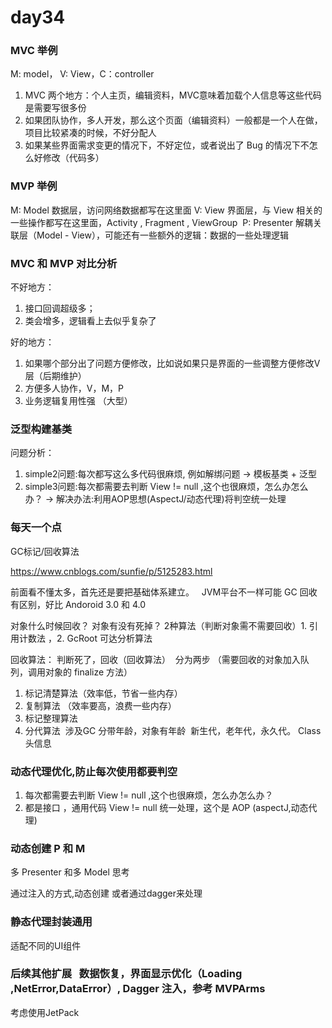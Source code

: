 # day34

### MVC 举例

M: model， V: View，C：controller

1. MVC 两个地方：个人主页，编辑资料，MVC意味着加载个人信息等这些代码是需要写很多份
2. 如果团队协作，多人开发，那么这个页面（编辑资料）一般都是一个人在做，项目比较紧凑的时候，不好分配人
3. 如果某些界面需求变更的情况下，不好定位，或者说出了 Bug 的情况下不怎么好修改（代码多）

### MVP 举例

M: Model 数据层，访问网络数据都写在这里面
V: View 界面层，与 View 相关的一些操作都写在这里面，Activity , Fragment , ViewGroup 
P: Presenter 解耦关联层（Model - View），可能还有一些额外的逻辑：数据的一些处理逻辑

### MVC 和 MVP 对比分析

不好地方：

1. 接口回调超级多；
2. 类会增多，逻辑看上去似乎复杂了

好的地方：

1. 如果哪个部分出了问题方便修改，比如说如果只是界面的一些调整方便修改V层（后期维护）
2. 方便多人协作，V，M，P 
3. 业务逻辑复用性强 （大型）

### 泛型构建基类
    
问题分析：

1. simple2问题:每次都写这么多代码很麻烦, 例如解绑问题 -> 模板基类 + 泛型
2. simple3问题:每次都需要去判断 View != null ,这个也很麻烦，怎么办怎么办？ -> 解决办法:利用AOP思想(AspectJ/动态代理)将判空统一处理

### 每天一个点

GC标记/回收算法

https://www.cnblogs.com/sunfie/p/5125283.html

前面看不懂太多，首先还是要把基础体系建立。   JVM平台不一样可能 GC 回收有区别，好比 Andoroid 3.0 和 4.0 

对象什么时候回收？ 对象有没有死掉？ 2种算法（判断对象需不需要回收）1. 引用计数法 ，2. GcRoot 可达分析算法

回收算法： 判断死了，回收（回收算法）  分为两步 （需要回收的对象加入队列，调用对象的 finalize 方法） 
1. 标记清楚算法（效率低，节省一些内存）
2. 复制算法 （效率要高，浪费一些内存）
3. 标记整理算法
4. 分代算法 
涉及GC 分带年龄，对象有年龄  新生代，老年代，永久代。 Class 头信息 

### 动态代理优化,防止每次使用都要判空

1. 每次都需要去判断 View != null ,这个也很麻烦，怎么办怎么办？
2. 都是接口 ，通用代码 View != null 统一处理，这个是 AOP (aspectJ,动态代理)

### 动态创建 P 和 M

多 Presenter 和多 Model 思考

通过注入的方式,动态创建
或者通过dagger来处理

### 静态代理封装通用 

适配不同的UI组件

### 后续其他扩展   数据恢复，界面显示优化（Loading ,NetError,DataError）, Dagger 注入，参考 MVPArms

考虑使用JetPack